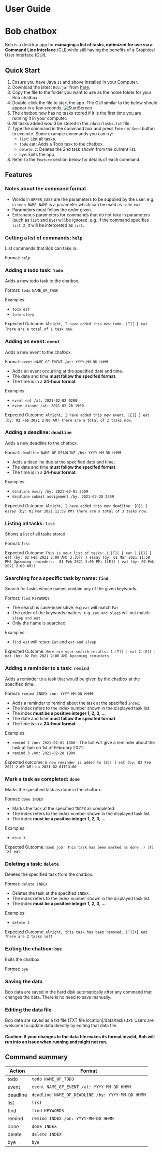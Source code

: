 # User Guide

# Bob chatbox

Bob is a desktop app for **managing a list of tasks, optimized for use via a Command Line Interface** (CLI) while still having the benefits of a Graphical User Interface (GUI).

## Quick Start

1. Ensure you have Java `11` and above installed in your Computer.
1. Download the latest `Bob.jar` from [here](https://github.com/sylviaokt/ip/releases).
1. Copy the file to the folder you want to use as the home folder for your Bob chatbox.
1. Double-click the file to start the app. The GUI similar to the below should appear in a few seconds.
![StartScreen](/images/Start.PNG)
1. The chatbox now has no tasks stored if it is the first time you are running it in your computer.
1. All tasks added would be stored in the `/data/tasks.txt` file.
1. Type the command in the command box and press `Enter` or `Send` button to execute.
Some example commands you can try:
   * `list`: List all tasks.
   * `todo` eat: Adds a Todo task to the chatbox.
   * `delete 2`: Deletes the 2nd task shown from the current list.
   * `bye`: Exits the app.
1. Refer to the `Feature` section below for details of each command.

## Features

### **Notes about the command format** 
* Words in `UPPER_CASE` are the parameters to be supplied by the user.
e.g. in `todo NAME`, `NAME` is a parameter which can be used as `todo eat`.
* Parameters must follow the order given.
* Extraneous parameters for commands that do not take in parameters (such as `list` and `bye`) will be ignored.
e.g. if the command specifies `list 2`, it will be interpreted as `list`.

### Getting a list of commands: `help`
List commands that Bob can take in.

Format: `help`

### Adding a todo task: `todo`
Adds a new todo task to the chatbox.

Format: `todo NAME_OF_TASK`

Examples:
* `todo eat`
* `todo sleep`

Expected Outcome:
`Alright, I have added this new todo.
[T][ ] eat
There are a total of 1 task now`.

### Adding an event: `event`
Adds a new event to the chatbox.

Format: `event NAME_OF_EVENT /at: YYYY-MM-DD HHMM`

* Adds an event occurring at the specified date and time.
* The date and time **must follow the specifed format**.
* The time is in a **24-hour format**.

Examples:
* `event eat /at: 2021-02-02 0200`
* `event dinner /at: 2021-02-28 1900`

Expected Outcome:
`Alright, I have added this new event.
[E][ ] eat (by: 02 Feb 2021 2:00 AM)
There are a total of 2 tasks now`.


### Adding a deadline: `deadline`
Adds a new deadline to the chatbox.

Format: `deadline NAME_OF_DEADLINE /by: YYYY-MM-DD HHMM`

* Adds a deadline due at the specified date and time.
* The date and time **must follow the specifed format**.
* The time is in a **24-hour format**.

Examples:
* `deadline essay /by: 2021-03-01 2359`
* `deadline submit assignment /by: 2021-02-28 2359`

Expected Outcome:
`Alright, I have added this new deadline.
[D][ ] essay (by: 01 Mar 2021 11:59 PM)
There are a total of 3 tasks now`.

### Listing all tasks: `list`
Shows a list of all tasks stored.

Format: `list`

Expected Outcome:
`This is your list of tasks:
1.[T][ ] eat
2.[E][ ] eat (by: 02 Feb 2021 2:00 AM)
3.[D][ ] essay (by: 01 Mar 2021 11:59 PM)
Upcoming reminders: 
01 Feb 2021 1:00 PM: [[E][ ] eat (by: 02 Feb 2021 2:00 AM)]`

### Searching for a specific task by name: `find`
Search for tasks whose names contain any of the given keywords.

Format: `find KEYWORDS`
* The search is case-insensitive. e.g `eat` will match `Eat`
* The order of the keywords matters. e.g. `eat and sleep` will not match `sleep and eat`
* Only the name is searched.

Examples:
* `find eat` will return `Eat` and `eat and sleep`

Expected Outcome:
`Here are your search results:
1.[T][ ] eat
2.[E][ ] eat (by: 02 Feb 2021 2:00 AM)
Upcoming reminders: `

### Adding a reminder to a task: `remind`
Adds a reminder to a task that would be given by the chatbox at the specified time.

Format: `remind INDEX /on: YYYY-MM-DD HHMM`
* Adds a reminder to remind about the task at the specified `index`. 
* The index refers to the index number shown in the displayed task list. 
* The index **must be a positive integer 1, 2, 3, …**
* The date and time **must follow the specifed format**.
* The time is in a **24-hour format**.

Examples:
* `remind 2 /on: 2021-02-01 1300` - The bot will give a reminder about the task at 1pm on 1st of February 2021.
* `remind 3 /on: 2021-02-28 1900`

Expected outcome:
`A new reminder is added to [E][ ] eat (by: 02 Feb 2021 2:00 AM)
on 2021-02-01T13:00`

### Mark a task as completed: `done`
Marks the specified task as done in the chatbox.

Format: `done INDEX`
* Marks the task at the specified `INDEX` as completed.
* The index refers to the index number shown in the displayed task list. 
* The index **must be a positive integer 1, 2, 3, …**

Examples:
* `done 1`

Expected Outcome:
`Good job! This task has been marked as done :)
[T][X] eat`

### Deleting a task: `delete`
Deletes the specified task from the chatbox.

Format: `delete INDEX`
* Deletes the task at the specified `INDEX`.
* The index refers to the index number shown in the displayed task list. 
* The index **must be a positive integer 1, 2, 3, …**

Examples:
* `delete 1`

Expected Outcome:
`Alright, this task has been removed.
[T][X] eat
There are 2 tasks left`

### Exiting the chatbox: `bye`
Exits the chatbox.

Format: `bye`

### Saving the data
Bob data are saved in the hard disk automatically after any command that changes the data. 
There is no need to save manually.

### Editing the data file
Bob data are saved as a txt file [TXT file location]/data/tasks.txt. Users are welcome to update data directly by editing that data file.

#### Caution: If your changes to the data file makes its format invalid, Bob will run into an issue when running and might not run.

## Command summary
Action | Format
-------|---------
todo | `todo NAME_OF_TODO`
event | `event NAME_OF_EVENT /at: YYYY-MM-DD HHMM`
deadline | `deadline NAME_OF_DEADLINE /by: YYYY-MM-DD HHMM`
list | `list`
find | `find KEYWORDS`
remind | `remind INDEX /on: YYYY-MM-DD HHMM`
done | `done INDEX`
delete | `delete INDEX`
bye | `bye`
